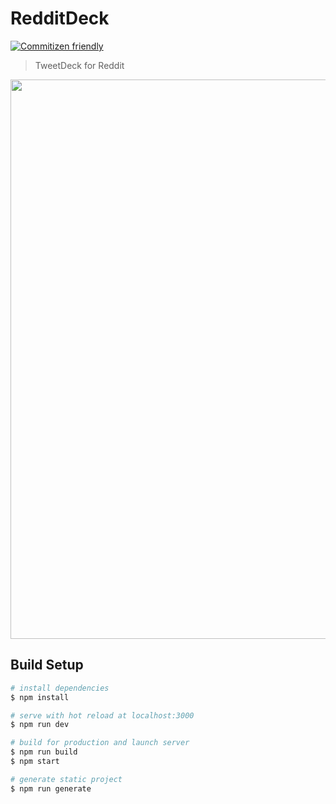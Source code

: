 # RedditDeck

[![Commitizen friendly](https://img.shields.io/badge/commitizen-friendly-brightgreen.svg)](http://commitizen.github.io/cz-cli/)

> TweetDeck for Reddit

<img src="newtab-reddit.gif" width="895">

## Build Setup

```bash
# install dependencies
$ npm install

# serve with hot reload at localhost:3000
$ npm run dev

# build for production and launch server
$ npm run build
$ npm start

# generate static project
$ npm run generate
```
